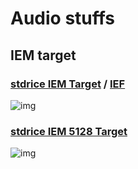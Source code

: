 # Audio stuffs

## IEM target
### [stdrice IEM Target](stdrice%20IEM.txt) / [IEF](stdrice%20IEM%20IEF.txt)
![img](https://files.catbox.moe/ypjzzf.png)

### [stdrice IEM 5128 Target](stdrice%20IEM%205128.txt)
![img](https://files.catbox.moe/9zqpyw.png)